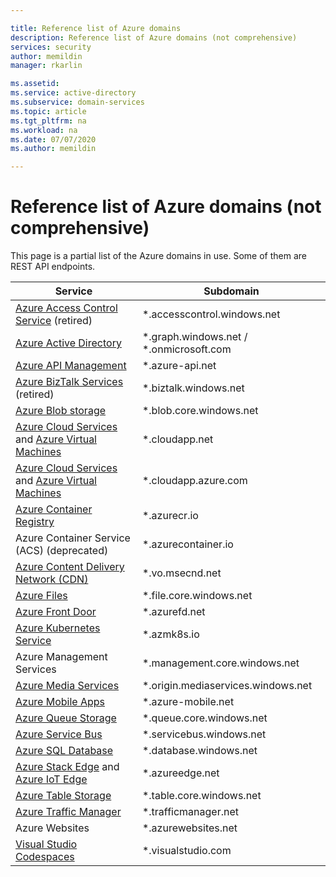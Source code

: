 ```yaml
---

title: Reference list of Azure domains 
description: Reference list of Azure domains (not comprehensive) 
services: security
author: memildin
manager: rkarlin

ms.assetid: 
ms.service: active-directory
ms.subservice: domain-services
ms.topic: article
ms.tgt_pltfrm: na
ms.workload: na
ms.date: 07/07/2020
ms.author: memildin

---
```

# Reference list of Azure domains (not comprehensive)

This page is a partial list of the Azure domains in use. Some of them are REST API endpoints.


|Service  |Subdomain  |
|---------|---------|
|[Azure Access Control Service](https://azure.microsoft.com/blog/one-month-retirement-notice-access-control-service/) (retired)|*.accesscontrol.windows.net|
|[Azure Active Directory](../../active-directory/fundamentals/active-directory-whatis.md)|*.graph.windows.net / *.onmicrosoft.com|
|[Azure API Management](https://azure.microsoft.com/services/api-management/)|*.azure-api.net|
|[Azure BizTalk Services](https://azure.microsoft.com/pricing/details/biztalk-services/) (retired)|*.biztalk.windows.net|
|[Azure Blob storage](../../storage/blobs/index.yml)|*.blob.core.windows.net|
|[Azure Cloud Services](../../cloud-services/cloud-services-choose-me.md) and [Azure Virtual Machines](../../virtual-machines/index.yml)|*.cloudapp.net|
|[Azure Cloud Services](../../cloud-services/cloud-services-choose-me.md) and [Azure Virtual Machines](../../virtual-machines/index.yml)|*.cloudapp.azure.com|
|[Azure Container Registry](https://azure.microsoft.com/services/container-registry/)|*.azurecr.io|
|Azure Container Service (ACS) (deprecated)|*.azurecontainer.io|
|[Azure Content Delivery Network (CDN)](https://azure.microsoft.com/services/cdn/)|*.vo.msecnd.net|
|[Azure Files](../../storage/files/storage-files-introduction.md)|*.file.core.windows.net|
|[Azure Front Door](https://azure.microsoft.com/services/frontdoor/)|*.azurefd.net|
|[Azure Kubernetes Service](/azure/aks/)|*.azmk8s.io|
|Azure Management Services|*.management.core.windows.net|
|[Azure Media Services](https://azure.microsoft.com/services/media-services/)|*.origin.mediaservices.windows.net|
|[Azure Mobile Apps](https://azure.microsoft.com/services/app-service/mobile/)|*.azure-mobile.net|
|[Azure Queue Storage](https://azure.microsoft.com/services/storage/queues/)|*.queue.core.windows.net|
|[Azure Service Bus](../../service-bus-messaging/service-bus-messaging-overview.md)|*.servicebus.windows.net|
|[Azure SQL Database](https://azure.microsoft.com/services/sql-database/)|*.database.windows.net|
|[Azure Stack Edge](https://azure.microsoft.com/products/azure-stack/edge/) and [Azure IoT Edge](https://azure.microsoft.com/services/iot-edge/)|*.azureedge.net|
|[Azure Table Storage](../../storage/tables/table-storage-overview.md)|*.table.core.windows.net|
|[Azure Traffic Manager](../../traffic-manager/traffic-manager-overview.md)|*.trafficmanager.net|
|Azure Websites|*.azurewebsites.net|
|[Visual Studio Codespaces](https://visualstudio.microsoft.com/services/visual-studio-codespaces/)|*.visualstudio.com|
